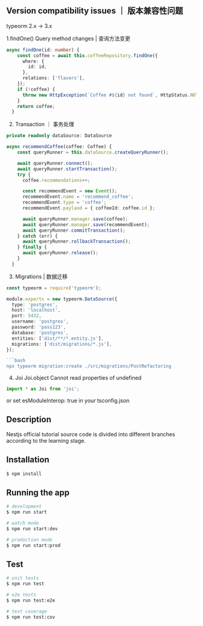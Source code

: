 ## Version compatibility issues ｜ 版本兼容性问题

typeorm 2.x -> 3.x

1.findOne() Query method changes | 查询方法变更
```typescript
async findOne(id: number) {
    const coffee = await this.coffeeRepository.findOne({
      where: {
        id: id,
      },
      relations: ['flavors'],
    });
    if (!coffee) {
      throw new HttpException(`Coffee #${id} not found`, HttpStatus.NOT_FOUND);
    }
    return coffee;
  }
```

2. Transaction ｜ 事务处理
```typescript
private readonly dataSource: DataSource

async recommendCoffee(coffee: Coffee) {
    const queryRunner = this.dataSource.createQueryRunner();

    await queryRunner.connect();
    await queryRunner.startTransaction();
    try {
      coffee.recommendations++;

      const recommendEvent = new Event();
      recommendEvent.name = 'recommend_coffee';
      recommendEvent.type = 'coffee';
      recommendEvent.paylaod = { coffeeId: coffee.id };

      await queryRunner.manager.save(coffee);
      await queryRunner.manager.save(recommendEvent);
      await queryRunner.commitTransaction();
    } catch (err) {
      await queryRunner.rollbackTransaction();
    } finally {
      await queryRunner.release();
    }
  }
```

3. Migrations | 数据迁移
```typescript
const typeorm = require('typeorm');

module.exports = new typeorm.DataSource({
  type: 'postgres',
  host: 'localhost',
  port: 5432,
  username: 'postgres',
  password: 'pass123',
  database: 'postgres',
  entities: ['dist/**/*.entity.js'],
  migrations: ['dist/migrations/*.js'],
});

```bash
npx typeorm migration:create ./src/migrations/PostRefactoring 
```

4. Joi Joi.object Cannot read properties of undefined
```typescript
import * as Joi from 'joi';
```
or
set esModuleInterop: true in your tsconfig.json

## Description

Nestjs official tutorial source code is divided into different branches according to the learning stage.

## Installation

```bash
$ npm install
```

## Running the app

```bash
# development
$ npm run start

# watch mode
$ npm run start:dev

# production mode
$ npm run start:prod
```

## Test

```bash
# unit tests
$ npm run test

# e2e tests
$ npm run test:e2e

# test coverage
$ npm run test:cov
```